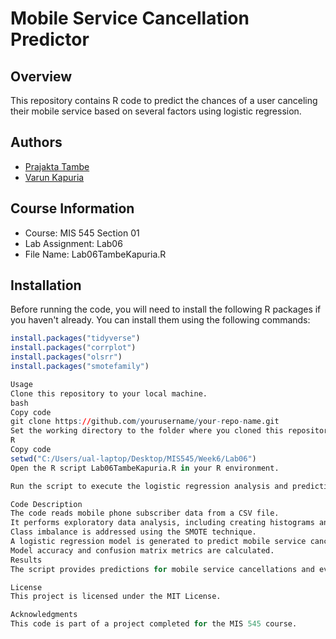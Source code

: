 # Mobile Service Cancellation Predictor

## Overview
This repository contains R code to predict the chances of a user canceling their mobile service based on several factors using logistic regression.

## Authors
- [Prajakta Tambe](#)
- [Varun Kapuria](#)

## Course Information
- Course: MIS 545 Section 01
- Lab Assignment: Lab06
- File Name: Lab06TambeKapuria.R

## Installation
Before running the code, you will need to install the following R packages if you haven't already. You can install them using the following commands:

```R
install.packages("tidyverse")
install.packages("corrplot")
install.packages("olsrr")
install.packages("smotefamily")

Usage
Clone this repository to your local machine.
bash
Copy code
git clone https://github.com/yourusername/your-repo-name.git
Set the working directory to the folder where you cloned this repository. You can change this line in the code to match your directory:
R
Copy code
setwd("C:/Users/ual-laptop/Desktop/MIS545/Week6/Lab06")
Open the R script Lab06TambeKapuria.R in your R environment.

Run the script to execute the logistic regression analysis and predictions.

Code Description
The code reads mobile phone subscriber data from a CSV file.
It performs exploratory data analysis, including creating histograms and a correlation matrix plot.
Class imbalance is addressed using the SMOTE technique.
A logistic regression model is generated to predict mobile service cancellations.
Model accuracy and confusion matrix metrics are calculated.
Results
The script provides predictions for mobile service cancellations and evaluates model performance.

License
This project is licensed under the MIT License.

Acknowledgments
This code is part of a project completed for the MIS 545 course.
